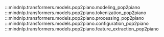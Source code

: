 :::mindnlp.transformers.models.pop2piano.modeling_pop2piano
:::mindnlp.transformers.models.pop2piano.tokenization_pop2piano
:::mindnlp.transformers.models.pop2piano.processing_pop2piano
:::mindnlp.transformers.models.pop2piano.configuration_pop2piano
:::mindnlp.transformers.models.pop2piano.feature_extraction_pop2piano